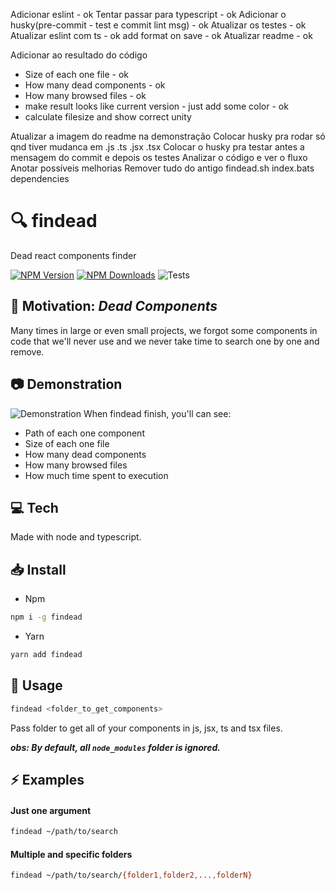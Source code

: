 Adicionar eslint - ok
Tentar passar para typescript - ok
Adicionar o husky(pre-commit - test e commit lint msg) - ok
Atualizar os testes - ok
Atualizar eslint com ts - ok
add format on save - ok
Atualizar readme - ok

Adicionar ao resultado do código
- Size of each one file - ok
- How many dead components - ok 
- How many browsed files - ok 
- make result looks like current version - just add some color - ok
- calculate filesize and show correct unity

Atualizar a imagem do readme na demonstração
Colocar husky pra rodar só qnd tiver mudanca em .js .ts .jsx .tsx
Colocar o husky pra testar antes a mensagem do commit e depois os testes
Analizar o código e ver o fluxo
Anotar possíveis melhorias
Remover tudo do antigo
  findead.sh
  index.bats
  dependencies

# :mag: findead

Dead react components finder

[![NPM Version](https://img.shields.io/npm/v/findead?logo=npm)]()
[![NPM Downloads](https://img.shields.io/npm/dw/findead?logo=npm)]()
![Tests](https://github.com/narcello/findead/workflows/TESTS/badge.svg)

## :dart: Motivation: _Dead Components_

Many times in large or even small projects, we forgot some components in code that we'll never use and we never take time to search one by one and remove.

## :camera: Demonstration

![Demonstration](https://user-images.githubusercontent.com/6786382/73863397-c3d5aa00-481e-11ea-9360-0a530a93cd4a.png)
When findead finish, you'll can see:

- Path of each one component
- Size of each one file
- How many dead components
- How many browsed files
- How much time spent to execution

## :computer: Tech

Made with node and typescript.

## :inbox_tray: Install

- Npm

```sh
npm i -g findead
```

- Yarn

```sh
yarn add findead
```

## :hammer: Usage

```bash
findead <folder_to_get_components>
```

Pass folder to get all of your components in js, jsx, ts and tsx files.

**_obs: By default, all `node_modules` folder is ignored._**

## :zap: Examples

#### Just one argument


```bash
findead ~/path/to/search
```

#### Multiple and specific folders

```bash
findead ~/path/to/search/{folder1,folder2,...,folderN}
```
